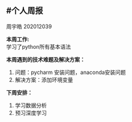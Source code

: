 #个人周报
---
周宇皓 202012039

<strong>本周工作:<br></strong>
	学习了python所有基本语法

**本周遇到的技术难题及解决方案：**

1. 问题：pycharm 安装问题，anaconda安装问题
2. 解决方案：添加环境变量

**下周安排：**

1. 学习数据分析
2. 预习深度学习
